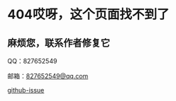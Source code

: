 # 404哎呀，这个页面找不到了
## 麻烦您，联系作者修复它

QQ：827652549

邮箱：827652549@qq.com

[github-issue](https://github.com/827652549/junkine-home/issues)
